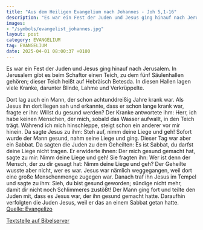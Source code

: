 ```yaml
---
title: "Aus dem Heiligen Evangelium nach Johannes - Joh 5,1-16"
description: "Es war ein Fest der Juden und Jesus ging hinauf nach Jerusalem. In Jerusalem gibt es beim Schaftor einen Teich, zu dem fünf Säulenhallen gehören; dieser Teich heißt auf Hebräisch Betesda. In diesen Hallen lagen viele Kranke, darunter Blinde, Lahme und Verkrüppelte.  Dort lag auch...."
images:
- "/symbols/evangelist_johannes.jpg"
layout: post
category: EVANGELIUM
tag: EVANGELIUM
date: 2025-04-01 08:00:37 +0100
---
```

Es war ein Fest der Juden und Jesus ging hinauf nach Jerusalem.
In Jerusalem gibt es beim Schaftor einen Teich, zu dem fünf Säulenhallen gehören; dieser Teich heißt auf Hebräisch Betesda.
In diesen Hallen lagen viele Kranke, darunter Blinde, Lahme und Verkrüppelte.

Dort lag auch ein Mann, der schon achtunddreißig Jahre krank war.<!--more-->
Als Jesus ihn dort liegen sah und erkannte, dass er schon lange krank war, fragte er ihn: Willst du gesund werden?
Der Kranke antwortete ihm: Herr, ich habe keinen Menschen, der mich, sobald das Wasser aufwallt, in den Teich trägt. Während ich mich hinschleppe, steigt schon ein anderer vor mir hinein.
Da sagte Jesus zu ihm: Steh auf, nimm deine Liege und geh!
Sofort wurde der Mann gesund, nahm seine Liege und ging. Dieser Tag war aber ein Sabbat.
Da sagten die Juden zu dem Geheilten: Es ist Sabbat, du darfst deine Liege nicht tragen.
Er erwiderte ihnen: Der mich gesund gemacht hat, sagte zu mir: Nimm deine Liege und geh!
Sie fragten ihn: Wer ist denn der Mensch, der zu dir gesagt hat: Nimm deine Liege und geh?
Der Geheilte wusste aber nicht, wer es war. Jesus war nämlich weggegangen, weil dort eine große Menschenmenge zugegen war.
Danach traf ihn Jesus im Tempel und sagte zu ihm: Sieh, du bist gesund geworden; sündige nicht mehr, damit dir nicht noch Schlimmeres zustößt!
Der Mann ging fort und teilte den Juden mit, dass es Jesus war, der ihn gesund gemacht hatte.
Daraufhin verfolgten die Juden Jesus, weil er das an einem Sabbat getan hatte.<br>
[Quelle: Evangelizo](https://evangeliumtagfuertag.org/DE/gospel)

[Textstelle auf Bibelserver](https://www.bibleserver.com/EU/Johannes5,1-16)
